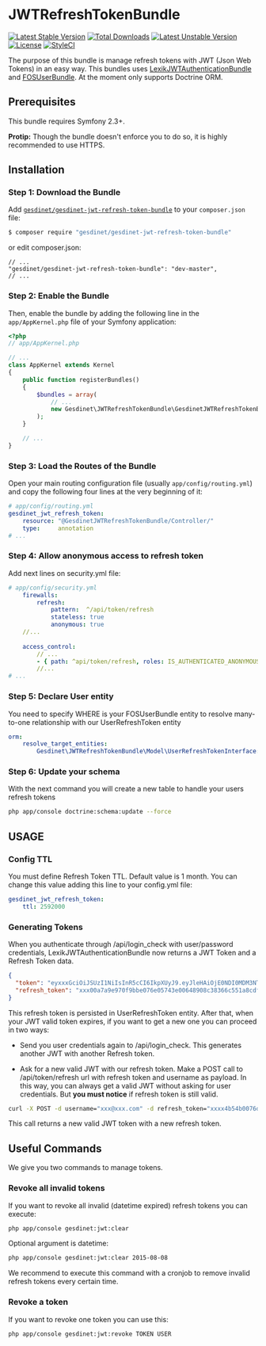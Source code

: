 JWTRefreshTokenBundle
=====================

[![Latest Stable Version](https://poser.pugx.org/gesdinet/gesdinet-jwt-refresh-token-bundle/v/stable)](https://packagist.org/packages/gesdinet/gesdinet-jwt-refresh-token-bundle) 
[![Total Downloads](https://poser.pugx.org/gesdinet/gesdinet-jwt-refresh-token-bundle/downloads)](https://packagist.org/packages/gesdinet/gesdinet-jwt-refresh-token-bundle) 
[![Latest Unstable Version](https://poser.pugx.org/gesdinet/gesdinet-jwt-refresh-token-bundle/v/unstable)](https://packagist.org/packages/gesdinet/gesdinet-jwt-refresh-token-bundle) 
[![License](https://poser.pugx.org/gesdinet/gesdinet-jwt-refresh-token-bundle/license)](https://packagist.org/packages/gesdinet/gesdinet-jwt-refresh-token-bundle)
[![StyleCI](https://styleci.io/repos/42582199/shield)](https://styleci.io/repos/42582199)

The purpose of this bundle is manage refresh tokens with JWT (Json Web Tokens) in an easy way. This bundles uses [LexikJWTAuthenticationBundle](https://github.com/lexik/LexikJWTAuthenticationBundle) and [FOSUserBundle](https://github.com/FriendsOfSymfony/FOSUserBundle). At the moment only supports Doctrine ORM.

Prerequisites
-------------

This bundle requires Symfony 2.3+.

**Protip:** Though the bundle doesn't enforce you to do so, it is highly recommended to use HTTPS. 

Installation
------------

### Step 1: Download the Bundle

Add [`gesdinet/gesdinet-jwt-refresh-token-bundle`](https://packagist.org/packages/gesdinet/gesdinet-jwt-refresh-token-bundle) to your `composer.json` file:

```bash
$ composer require "gesdinet/gesdinet-jwt-refresh-token-bundle"
```

or edit composer.json:
    
    // ...
    "gesdinet/gesdinet-jwt-refresh-token-bundle": "dev-master",
    // ...
    
### Step 2: Enable the Bundle

Then, enable the bundle by adding the following line in the `app/AppKernel.php` file of your Symfony application:

```php
<?php
// app/AppKernel.php

// ...
class AppKernel extends Kernel
{
    public function registerBundles()
    {
        $bundles = array(
            // ...
            new Gesdinet\JWTRefreshTokenBundle\GesdinetJWTRefreshTokenBundle(),
        );
    }

    // ...
}
```

### Step 3: Load the Routes of the Bundle

Open your main routing configuration file (usually `app/config/routing.yml`) and copy the following four lines at the very beginning of it:

```yaml
# app/config/routing.yml
gesdinet_jwt_refresh_token:
    resource: "@GesdinetJWTRefreshTokenBundle/Controller/"
    type:     annotation
# ...
```

### Step 4: Allow anonymous access to refresh token

Add next lines on security.yml file:

```yaml
# app/config/security.yml
    firewalls:
        refresh:
            pattern:  ^/api/token/refresh
            stateless: true
            anonymous: true
    //...
    
    access_control:
        // ...
        - { path: ^api/token/refresh, roles: IS_AUTHENTICATED_ANONYMOUSLY }
        //...
# ...
```

### Step 5: Declare User entity

You need to specify WHERE is your FOSUserBundle entity to resolve many-to-one relationship with our UserRefreshToken entity

```yaml
orm:
    resolve_target_entities:
        Gesdinet\JWTRefreshTokenBundle\Model\UserRefreshTokenInterface: AppBundle\Entity\User
```

### Step 6: Update your schema

With the next command you will create a new table to handle your users refresh tokens

```bash
php app/console doctrine:schema:update --force
```

USAGE
-----

### Config TTL

You must define Refresh Token TTL. Default value is 1 month. You can change this value adding this line to your config.yml file:

```yaml
gesdinet_jwt_refresh_token:
    ttl: 2592000
```

### Generating Tokens

When you authenticate through /api/login_check with user/password credentials, LexikJWTAuthenticationBundle now returns a JWT Token and a Refresh Token data.

```json
{
  "token": "eyxxxGciOiJSUzI1NiIsInR5cCI6IkpXUyJ9.eyJleHAiOjE0NDI0MDM3NTgsImVtYWlsIjoid2VibWFzdGVyQGdlc2RpbmV0LmNvbSIsImlhdCI6IjE0NDI0MDM3MzgifQ.bo5pre_v0moCXVOZOj-s85gVnBLzdSdsltPn3XrkmJaE8eaBo_zcU2pnjs4dUc9hhwNZK8PL6SmSNcQuTUj4OMK7sUDfXr62a05Ds-UgQP8B2Kpc-ZOmSts_vhgo6xJNCy8Oub9-pRA_78WzUUxt294w0IArrNlgQAGewk65RSMThOif9G6L7HzBM4ajFZ-kMDypz2zVQea1kry-m-XXKNDbERCSHnMeV3rANN48SX645_WEvwaHy0agChR4hTnThzLof2bShA7j7HmnSPpODxQszS5ZBHdMgTvYhlcWJmwYswCWCTPl3lsqVq_UOFI5_4arpSNlUwZsichqxXVAHX5idZqCWtoaqAbvNQe2IpinYajoXw-MlYKvcN2TLUF_8sy529olLUagf4FCpCO6JFxovv0E7ll9tUOVvx9LlannqV8976q5XCOoXszKonZSH7DhsBlW5Emjv7PailbARZ-hfl4YlamyY2QbnxAswYycfoxqJxbbIKYGA8dlebdvMyC7m9VATnasTuKeEKS3mP5iyDgWALBHNYXm1FM-12zHBdN3PbOgxmy_OBGvk05thYFEf2WVmyedtFHy4TGlI0-otUTAf2swQAXWhKtkLWzokWWF7l5iNzam1kkEgql5EOztXHDZpmdKVHWBVNvN3J5ivPjjJBm6sGusf-radcw",
  "refresh_token": "xxx00a7a9e970f9bbe076e05743e00648908c38366c551a8cdf524ba424fc3e520988f6320a54989bbe85931ffe1bfcc63e33fd8b45d58564039943bfbd8dxxx"
}
```

This refresh token is persisted in UserRefreshToken entity. After that, when your JWT valid token expires, if you want to get a new one you can proceed in two ways:

- Send you user credentials again to /api/login_check. This generates another JWT with another Refresh token.

- Ask for a new valid JWT with our refresh token. Make a POST call to /api/token/refresh url with refresh token and username as payload. In this way, you can always get a valid JWT without asking for user credentials. But **you must notice** if refresh token is still valid.

```bash
curl -X POST -d username="xxx@xxx.com" -d refresh_token="xxxx4b54b0076d2fcc5a51a6e60c0fb83b0bc90b47e2c886accb70850795fb311973c9d101fa0111f12eec739db063ec09d7dd79331e3148f5fc6e9cb362xxxx" 'http://xxxx/token/refresh'
```

This call returns a new valid JWT token with a new refresh token.

Useful Commands
---------------

We give you two commands to manage tokens.

### Revoke all invalid tokens

If you want to revoke all invalid (datetime expired) refresh tokens you can execute:

```bash
php app/console gesdinet:jwt:clear
```

Optional argument is datetime:

```bash
php app/console gesdinet:jwt:clear 2015-08-08
```

We recommend to execute this command with a cronjob to remove invalid refresh tokens every certain time.

### Revoke a token

If you want to revoke one token you can use this:

```bash
php app/console gesdinet:jwt:revoke TOKEN USER
```